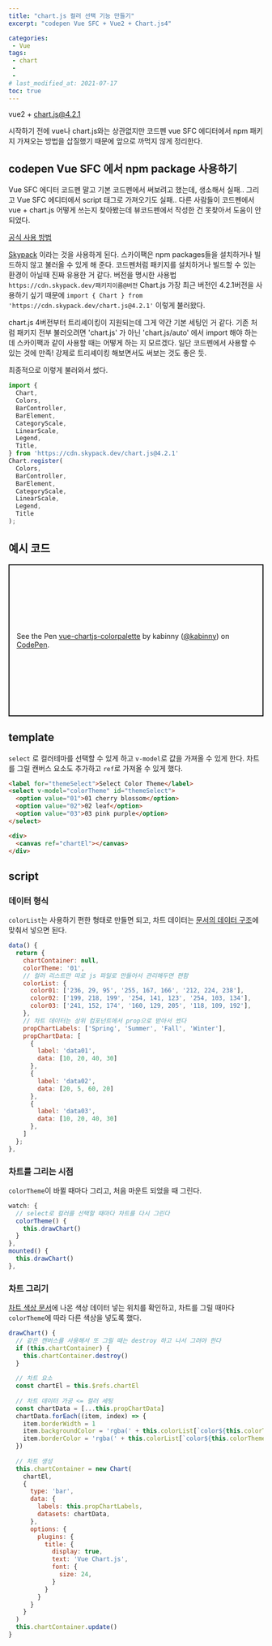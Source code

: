 ```yaml
---
title: "chart.js 컬러 선택 기능 만들기"
excerpt: "codepen Vue SFC + Vue2 + Chart.js4"

categories:
 - Vue
tags:
 - chart
 - 
 - 
# last_modified_at: 2021-07-17
toc: true
---
```


vue2 + chart.js@4.2.1

시작하기 전에 vue나 chart.js와는 상관없지만 코드펜 vue SFC 에디터에서 npm 패키지 가져오는 방법을 삽질했기 때문에 앞으로 까먹지 않게 정리한다. 

## codepen Vue SFC 에서 npm package 사용하기

Vue SFC 에디터 코드펜 말고 기본 코드펜에서 써보려고 했는데, 생소해서 실패.. 그리고 Vue SFC 에디터에서 script 태그로 가져오기도 실패.. 다른 사람들이 코드펜에서 vue + chart.js 어떻게 쓰는지 찾아봤는데 뷰코드펜에서 작성한 건 못찾아서 도움이 안되었다.  

[공식 사용 방법](https://blog.codepen.io/2021/02/16/vue-editor-now-with-es-modules/)

[Skypack](https://www.skypack.dev/) 이라는 것을 사용하게 된다. 스카이팩은 npm packages들을 설치하거나 빌드하지 않고 불러올 수 있게 해 준다. 코드펜처럼 패키지를 설치하거나 빌드할 수 있는 환경이 아닐때 진짜 유용한 거 같다.
버전을 명시한 사용법  `https://cdn.skypack.dev/패키지이름@버전` 
Chart.js 가장 최근 버전인 4.2.1버전을 사용하기 싶기 때문에 `import { Chart } from 'https://cdn.skypack.dev/chart.js@4.2.1'` 이렇게 불러왔다. 

chart.js 4버전부터 트리셰이킹이 지원되는데 그게 약간 기본 세팅인 거 같다. 기존 처럼 패키지 전부 불러오려면 'chart.js' 가 아닌 'chart.js/auto' 에서 import 해야 하는데 스카이팩과 같이 사용할 때는 어떻게 하는 지 모르겠다. 일단 코드펜에서 사용할 수 있는 것에 만족! 강제로 트리셰이킹 해보면서도 써보는 것도 좋은 듯. 

최종적으로 이렇게 불러와서 썼다. 
```js
import {
  Chart,
  Colors,
  BarController,
  BarElement,
  CategoryScale,
  LinearScale,
  Legend,
  Title,
} from 'https://cdn.skypack.dev/chart.js@4.2.1'
Chart.register(
  Colors,
  BarController,
  BarElement,
  CategoryScale,
  LinearScale,
  Legend,
  Title
);
```

## 예시 코드
<p class="codepen" data-height="300" data-theme-id="light" data-default-tab="js,result" data-slug-hash="PoyNWMB" data-user="kabinny" style="height: 300px; box-sizing: border-box; display: flex; align-items: center; justify-content: center; border: 2px solid; margin: 1em 0; padding: 1em;">
  <span>See the Pen <a href="https://codepen.io/kabinny/pen/PoyNWMB">
  vue-chartjs-colorpalette</a> by kabinny (<a href="https://codepen.io/kabinny">@kabinny</a>)
  on <a href="https://codepen.io">CodePen</a>.</span>
</p>
<script async src="https://cpwebassets.codepen.io/assets/embed/ei.js"></script>

## template
`select` 로 컬러테마를 선택할 수 있게 하고 `v-model`로 값을 가져올 수 있게 한다. 차트를 그릴 캔버스 요소도 추가하고 `ref`로 가져올 수 있게 했다. 
```html
<label for="themeSelect">Select Color Theme</label>
<select v-model="colorTheme" id="themeSelect">
  <option value="01">01 cherry blossom</option>
  <option value="02">02 leaf</option>
  <option value="03">03 pink purple</option>
</select>

<div>
  <canvas ref="chartEl"></canvas>
</div>
```


## script

### 데이터 형식
`colorList`는 사용하기 편한 형태로 만들면 되고, 차트 데이터는 [문서의 데이터 구조](https://www.chartjs.org/docs/latest/general/data-structures.html)에 맞춰서 넣으면 된다. 
```js
data() {
  return {
    chartContainer: null,
    colorTheme: '01',
    // 컬러 리스트만 따로 js 파일로 만들어서 관리해두면 편함
    colorList: {
      color01: ['236, 29, 95', '255, 167, 166', '212, 224, 238'],
      color02: ['199, 218, 199', '254, 141, 123', '254, 103, 134'],
      color03: ['241, 152, 174', '160, 129, 205', '118, 109, 192'],
    },
    // 차트 데이터는 상위 컴포넌트에서 prop으로 받아서 썼다
    propChartLabels: ['Spring', 'Summer', 'Fall', 'Winter'],
    propChartData: [
      {
        label: 'data01',
        data: [10, 20, 40, 30]
      },
      {
        label: 'data02',
        data: [20, 5, 60, 20]
      },
      {
        label: 'data03',
        data: [10, 20, 40, 30]
      },
    ]
  };
},
```


### 차트를 그리는 시점
`colorTheme`이 바뀔 때마다 그리고, 처음 마운트 되었을 때 그린다. 
```js
watch: {
  // select로 컬러를 선택할 때마다 차트를 다시 그린다
  colorTheme() {
    this.drawChart()
  }
},
mounted() {
  this.drawChart()
},
```


### 차트 그리기
[차트 색상 문서](https://www.chartjs.org/docs/latest/general/colors.html)에 나온 색상 데이터 넣는 위치를 확인하고, 차트를 그릴 때마다 `colorTheme`에 따라 다른 색상을 넣도록 했다. 
```js
drawChart() { 
  // 같은 캔버스를 사용해서 또 그릴 때는 destroy 하고 나서 그려야 한다
  if (this.chartContainer) {
    this.chartContainer.destroy()
  }
  
  // 차트 요소
  const chartEl = this.$refs.chartEl
  
  // 차트 데이터 가공 <= 컬러 세팅
  const chartData = [...this.propChartData]
  chartData.forEach((item, index) => {
    item.borderWidth = 1
    item.backgroundColor = 'rgba(' + this.colorList[`color${this.colorTheme}`][index] + ', 0.5)'
    item.borderColor = 'rgba(' + this.colorList[`color${this.colorTheme}`][index] + ', 1)'
  })
  
  // 차트 생성
  this.chartContainer = new Chart(
    chartEl,
    {
      type: 'bar',
      data: {
        labels: this.propChartLabels,
        datasets: chartData,
      },
      options: {
        plugins: {
          title: {
            display: true,
            text: 'Vue Chart.js',
            font: {
              size: 24,
            }
          }
        }
      }
    }
  )
  this.chartContainer.update()
}
```